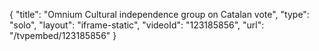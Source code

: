 {
    "title": "Omnium Cultural independence group on Catalan vote",
    "type": "solo",
    "layout": "iframe-static",
    "videoId": "123185856",
    "url": "\/tvpembed\/123185856"
}